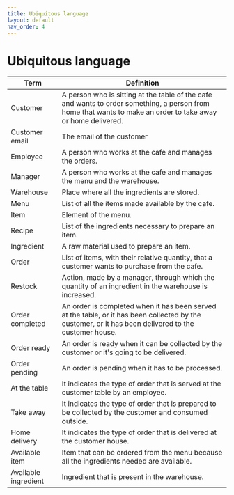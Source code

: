 ```yaml
---
title: Ubiquitous language
layout: default
nav_order: 4
---
```

# Ubiquitous language

|Term|Definition|
|-|-| 
|Customer|A person who is sitting at the table of the cafe and wants to order something, a person from home that wants to make an order to take away or home delivered.|
|Customer email|The email of the customer|
|Employee|A person who works at the cafe and manages the orders.|
|Manager|A person who works at the cafe and manages the menu and the warehouse.| 
|Warehouse|Place where all the ingredients are stored.|
|Menu|List of all the items made available by the cafe.|
|Item|Element of the menu.|
|Recipe|List of the ingredients necessary to prepare an item.|
|Ingredient|A raw material used to prepare an item.|
|Order|List of items, with their relative quantity, that a customer wants to purchase from the cafe.|
|Restock|Action, made by a manager, through which the quantity of an ingredient in the warehouse is increased.|
|Order completed|An order is completed when it has been served at the table, or it has been collected by the customer, or it has been delivered to the customer house.|
|Order ready|An order is ready when it can be collected by the customer or it's going to be delivered.|
|Order pending|An order is pending when it has to be processed.|
|At the table|It indicates the type of order that is served at the customer table by an employee.|
|Take away|It indicates the type of order that is prepared to be collected by the customer and consumed outside.|
|Home delivery|It indicates the type of order that is delivered at the customer house.|
|Available item|Item that can be ordered from the menu because all the ingredients needed are available.|
|Available ingredient|Ingredient that is present in the warehouse.|